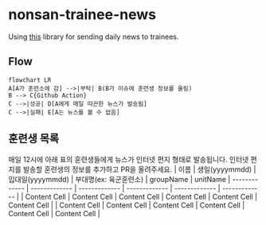 # nonsan-trainee-news

Using [this](https://github.com/lewisleedev/thecampy) library for sending daily news to trainees.

## Flow

```mermaid
flowchart LR
A[A가 훈련소에 감] -->|부탁| B(B가 이슈에 훈련생 정보를 올림)
B --> C{Github Action}
C -->|성공| D[A에게 매일 따끈한 뉴스가 발송됨]
C -->|실패| E[A는 뉴스를 볼 수 없음]
```

## 훈련생 목록
매일 12시에 아래 표의 훈련생들에게 뉴스가 인터넷 편지 형태로 발송됩니다.
인터넷 편지를 발송할 훈련생의 정보를 추가하고 PR을 올려주세요.
| 이름  | 생일(yyyymmdd) | 입대일(yyyymmdd) | 부대명(ex: 육군훈련소) | groupName | unitName
| ------------- | ------------- | ------------- | ------------- | ------------- | ------------- |
| Content Cell  | Content Cell  | Content Cell  | Content Cell  | Content Cell  | Content Cell  |
| Content Cell  | Content Cell  | Content Cell  | Content Cell  | Content Cell  | Content Cell  |